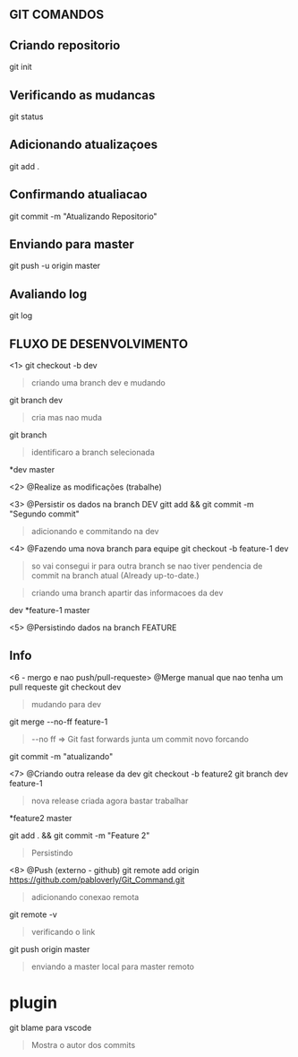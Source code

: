 
## GIT COMANDOS

## Criando repositorio
git init

## Verificando as mudancas
git status

## Adicionando atualizaçoes
git add .

## Confirmando atualiacao
git commit -m "Atualizando Repositorio"

## Enviando para master
git push -u  origin master

## Avaliando log
git log


## FLUXO DE DESENVOLVIMENTO
<1>
git checkout -b dev  
>criando uma branch dev e mudando

git branch dev 
>cria mas nao muda

git branch 
>identificaro a branch selecionada

*dev
 master

<2>
@Realize as modificações (trabalhe)

<3>
@Persistir os dados na branch DEV
gitt add && git commit -m "Segundo commit" 
> adicionando e commitando na dev

<4>
@Fazendo uma nova branch para equipe
git checkout -b feature-1 dev 
> so vai consegui ir para outra branch se nao tiver pendencia de commit na branch atual (Already up-to-date.)

> criando uma branch apartir das informacoes da dev

  dev
 *feature-1
  master 


<5>
@Persistindo dados na branch FEATURE
## Info

<6 - mergo e nao push/pull-requeste>
@Merge manual que nao tenha um pull requeste
git checkout dev 
> mudando para dev 

git merge --no-ff feature-1 
>--no ff => Git fast forwards junta um commit novo forcando

git commit -m "atualizando"

<7>
@Criando outra release da dev
git checkout -b feature2
git branch 
  dev
  feature-1
>nova release criada agora bastar trabalhar

*feature2
  master

git add . && git commit -m "Feature 2"
>Persistindo



<8>
@Push (externo - github)
git remote add origin https://github.com/pabloverly/Git_Command.git
>adicionando conexao remota

git remote -v
>verificando o link 

git push origin master
>enviando a master local para master remoto





# plugin
git blame para vscode 
>Mostra o autor dos commits

